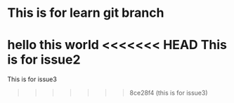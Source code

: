 # This is for learn git branch
hello this world
<<<<<<< HEAD
This is for issue2
=======
This is for issue3
>>>>>>> 8ce28f4 (this is for issue3)

